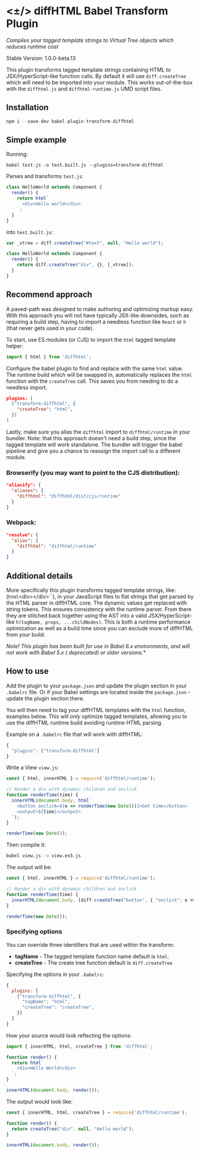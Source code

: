 # <±/> diffHTML Babel Transform Plugin

*Compiles your tagged template strings to Virtual Tree objects which reduces
runtime cost*

Stable Version: 1.0.0-beta.13

This plugin transforms tagged template strings containing HTML to
JSX/HyperScript-like function calls. By default it will use `diff.createTree`
which will need to be imported into your module. This works out-of-the-box with
the `diffhtml.js` and `diffhtml-runtime.js` UMD script files.

## Installation

``` javascript
npm i --save-dev babel-plugin-transform-diffhtml
```

## Simple example

Running:

```
babel test.js -o test.built.js --plugins=transform-diffhtml
```

Parses and transforms `test.js`:

``` js
class HelloWorld extends Component {
  render() {
    return html`
      <div>Hello world</div>
    `;
  }
}
```

into `test.built.js`:

``` js
var _vtree = diff.createTree("#text", null, "Hello world");

class HelloWorld extends Component {
  render() {
    return diff.createTree("div", {}, [_vtree]);
  }
}
```

## Recommend approach

A paved-path was designed to make authoring and optimizing markup easy. With
this approach you will not have typically JSX-like downsides, such as requiring
a build step, having to import a needless function like `React` or `h` (that
never gets used in your code).

To start, use ES modules (or CJS) to import the `html` tagged template helper:

``` js
import { html } from 'diffhtml';
```

Configure the babel plugin to find and replace with the same `html` value. The
runtime build which will be swapped in, automatically replaces the `html`
function with the `createTree` call. This saves you from needing to do a
needless import.

``` json
plugins: [
  ["transform-diffhtml", {
    "createTree": "html",
  }]
]
```

Lastly, make sure you alias the `diffhtml` import to `diffhtml/runtime` in your
bundler. Note: that this approach doesn't need a build step, since the tagged
template will work standalone. The bundler will trigger the babel pipeline and
give you a chance to reassign the import call to a different module.

### Browserify (you may want to point to the CJS distribution):

``` json
"aliasify": {
  "aliases": {
    "diffhtml": "diffhtml/dist/cjs/runtime"
  }
}
```

### Webpack:

``` json
"resolve": {
  "alias": {
    "diffhtml": "diffhtml/runtime"
  }
}
```

## Additional details

More specifically this plugin transforms tagged template strings, like:
(`html`&lt;div&gt;&lt;/div&gt;``), in your JavaScript files to flat strings
that get parsed by the HTML parser in diffHTML core. The dynamic values get
replaced with string tokens. This ensures consistency with the runtime parser.
From there they are stitched back together using the AST into a valid
JSX/HyperScript-like `h(tagName, props, ...childNodes)`. This is both a runtime
performance optimization as well as a build time since you can exclude more of
diffHTML from your build.

**Note!* This plugin has been built for use in Babel 6.x environments, and will
not work with Babel 5.x ( *deprecated*) or older versions.**

## How to use

Add the plugin to your `package.json` and update the plugin section in your
`.babelrc` file. Or if your Babel settings are located inside the
`package.json` - update the plugin section there.

You will then need to tag your diffHTML templates with the `html` function,
examples below. This will *only* optimize tagged templates, allowing you to
use the diffHTML runtime build avoiding runtime HTML parsing.

Example on a `.babelrc` file that will work with diffHTML:


``` javascript
{   
  "plugins": ["transform-diffhtml"]
}
```

Write a View `view.js`:

``` javascript
const { html, innerHTML } = require('diffhtml/runtime');

// Render a div with dynamic children and onclick
function renderTime(time) {
  innerHTML(document.body, html`
    <button onclick=${e => renderTime(new Date())}>Get time</button>
    <output>${time}</output>
  `);
}

renderTime(new Date());
```

Then compile it:

``` sh
babel view.js -o view.es5.js
```

The output will be:

``` js
const { html, innerHTML } = require('diffhtml/runtime');

// Render a div with dynamic children and onclick
function renderTime(time) {
  innerHTML(document.body, [diff.createTree("button", { "onclick": e => renderTime(new Date()) }, [diff.createTree('#text', null, "Get time")]), diff.createTree('#text', null, "\n    "), diff.createTree("output", {}, [diff.createTree(time)])]);
}

renderTime(new Date());
```

### Specifying options

You can override three identifiers that are used within the transform:

- **tagName** - The tagged template function name default is `html`.
- **createTree** - The create tree function default is `diff.createTree`

Specifying the options in your `.babelrc`:

``` javascript
{
  plugins: [
    ["transform-diffhtml", {
      "tagName": "html",
      "createTree": "createTree",
    }]
  ]
}
```

How your source would look reflecting the options:

``` javascript
import { innerHTML, html, createTree } from 'diffhtml';

function render() {
  return html`
    <div>Hello World</div>
  `;
}

innerHTML(document.body, render());
```

The output would look like:

``` js
const { innerHTML, html, createTree } = require('diffhtml/runtime');

function render() {
  return createTree("div", null, "Hello world");
}

innerHTML(document.body, render());
```
